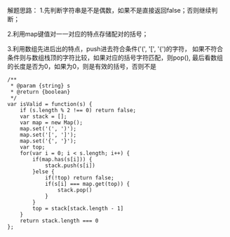 解题思路：
1.先判断字符串是不是偶数，如果不是直接返回false；否则继续判断；   

2.利用map键值对一一对应的特点存储配对的括号；   

3.利用数组先进后出的特点，push进去符合条件('(', '[', '{')的字符，
如果不符合条件则与数组栈顶的字符比较，如果对应的括号字符匹配，则pop(),
最后看数组的长度是否为0，如果为0，则是有效的括号，否则不是

```
/**
 * @param {string} s
 * @return {boolean}
 */
var isValid = function(s) {
    if (s.length % 2 !== 0) return false;
    var stack = [];
    var map = new Map();
    map.set('(', ')');
    map.set('[', ']');
    map.set('{', '}');
    var top;
    for(var i = 0; i < s.length; i++) {
        if(map.has(s[i])) {
            stack.push(s[i])
        }else {
			if(!top) return false;
            if(s[i] === map.get(top)) {
                stack.pop()
            }
        }
        top = stack[stack.length - 1]
    } 
    return stack.length === 0
};
```
